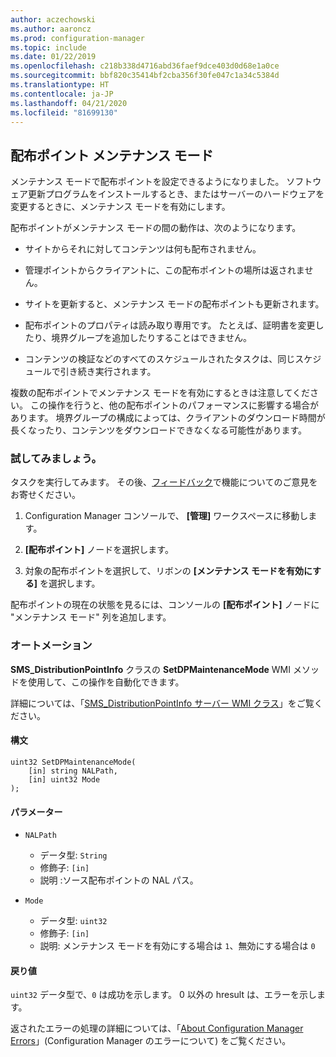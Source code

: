 ```yaml
---
author: aczechowski
ms.author: aaroncz
ms.prod: configuration-manager
ms.topic: include
ms.date: 01/22/2019
ms.openlocfilehash: c218b338d4716abd36faef9dce403d0d68e1a0ce
ms.sourcegitcommit: bbf820c35414bf2cba356f30fe047c1a34c5384d
ms.translationtype: HT
ms.contentlocale: ja-JP
ms.lasthandoff: 04/21/2020
ms.locfileid: "81699130"
---
```

## <a name="distribution-point-maintenance-mode"></a><a name="bkmk_dpmaint"></a> 配布ポイント メンテナンス モード 
<!--3555754-->

メンテナンス モードで配布ポイントを設定できるようになりました。 ソフトウェア更新プログラムをインストールするとき、またはサーバーのハードウェアを変更するときに、メンテナンス モードを有効にします。

配布ポイントがメンテナンス モードの間の動作は、次のようになります。 

- サイトからそれに対してコンテンツは何も配布されません。  

- 管理ポイントからクライアントに、この配布ポイントの場所は返されません。 

- サイトを更新すると、メンテナンス モードの配布ポイントも更新されます。 

- 配布ポイントのプロパティは読み取り専用です。 たとえば、証明書を変更したり、境界グループを追加したりすることはできません。  

- コンテンツの検証などのすべてのスケジュールされたタスクは、同じスケジュールで引き続き実行されます。 

複数の配布ポイントでメンテナンス モードを有効にするときは注意してください。 この操作を行うと、他の配布ポイントのパフォーマンスに影響する場合があります。 境界グループの構成によっては、クライアントのダウンロード時間が長くなったり、コンテンツをダウンロードできなくなる可能性があります。 


### <a name="try-it-out"></a>試してみましょう。

タスクを実行してみます。 その後、[フィードバック](../../../../understand/find-help.md#product-feedback)で機能についてのご意見をお寄せください。

1. Configuration Manager コンソールで、 **[管理]** ワークスペースに移動します。  

2. **[配布ポイント]** ノードを選択します。  

3. 対象の配布ポイントを選択して、リボンの **[メンテナンス モードを有効にする]** を選択します。  

配布ポイントの現在の状態を見るには、コンソールの **[配布ポイント]** ノードに "メンテナンス モード" 列を追加します。 


### <a name="automation"></a>オートメーション

**SMS_DistributionPointInfo** クラスの **SetDPMaintenanceMode** WMI メソッドを使用して、この操作を自動化できます。 

詳細については、「[SMS_DistributionPointInfo サーバー WMI クラス](../../../../../develop/reference/core/servers/configure/sms_distributionpointinfo-server-wmi-class.md)」をご覧ください。 

#### <a name="syntax"></a>構文

``` MOF
uint32 SetDPMaintenanceMode(
    [in] string NALPath, 
    [in] uint32 Mode
);
```

#### <a name="parameters"></a>パラメーター  
- `NALPath`  
    - データ型: `String`  
    - 修飾子: `[in]`  
    - 説明 :ソース配布ポイントの NAL パス。  

- `Mode`  
    - データ型: `uint32` 
    - 修飾子: `[in]`  
    - 説明: メンテナンス モードを有効にする場合は `1`、無効にする場合は `0`  

#### <a name="return-values"></a>戻り値  
`uint32` データ型で、`0` は成功を示します。 0 以外の hresult は、エラーを示します。  

返されたエラーの処理の詳細については、「[About Configuration Manager Errors](../../../../../develop/core/understand/about-configuration-manager-errors.md)」(Configuration Manager のエラーについて) をご覧ください。  


